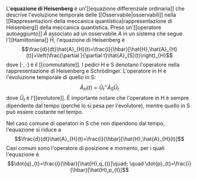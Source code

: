 L'**equazione di Heisenberg** è un'[[equazione differenziale ordinaria]] che descrive l'evoluzione temporale delle [[Osservabile|osservabili]] nella [[Rappresentazioni della meccanica quantistica|rappresentazione di Heisenberg]] della meccanica quantistica. Preso un'[[operatore autoaggiunto]] $\hat{A}$ associato ad un osservabile $A$ in un sistema che segue l'[[Hamiltoniana]] $\hat{H}$, l'equazione di Heisenberg è
$$\frac{d}{dt}\hat{A}_{H}(t)=\frac{i}{\hbar}[\hat{H},\hat{A}_{H}(t)]+\left(\frac{\partial }{\partial t}\hat{A}_{S}(t)\right)_{H}$$
dove $[\cdot,\cdot]$ è il [[commutatore]]. I pedici H e S denotano l'operatore nella rappresentazione di Heisenberg e Schrödinger. L'operatore in H è l'evoluzione temporale di quello in S:
$$\hat{A}_{H}(t)=\hat{U}_{t}^{+}\hat{A}_{S}\hat{U}_{t}$$
dove $\hat{U}_{t}$ è l'[[evolutore]]. È importante notare che l'operatore in H è sempre dipendente dal tempo (perché lo si pesa per l'evolutore), mentre quello in S può essere costante nel tempo.

Nel caso comune di operatori in S che non dipendono dal tempo, l'equazione si riduce a
$$\frac{d}{dt}\hat{A}_{H}(t)=\frac{i}{\hbar}[\hat{H},\hat{A}_{H}(t)]$$
Casi comuni sono l'operatore di posizione e momento, per i quali l'equazione è
$$\dot{q}_{t}=\frac{i}{\hbar}[\hat{H},q_{t}]\quad; \quad \dot{p}_{t}=\frac{i}{\hbar}[\hat{H},p_{t}]$$